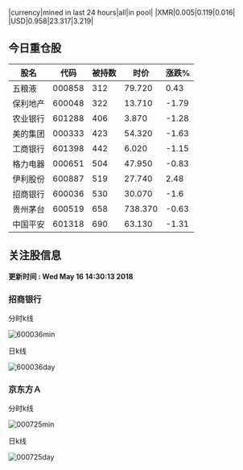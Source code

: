 |currency|mined in last 24 hours|all|in pool|
|XMR|0.005|0.119|0.016|
|USD|0.958|23.317|3.219|

## 今日重仓股 

|股名|代码|被持数|时价|涨跌%|
|---|---|---|---|---|
|五粮液|000858|312|79.720|0.43|
|保利地产|600048|322|13.710|-1.79|
|农业银行|601288|406|3.870|-1.28|
|美的集团|000333|423|54.320|-1.63|
|工商银行|601398|442|6.020|-1.15|
|格力电器|000651|504|47.950|-0.83|
|伊利股份|600887|519|27.740|2.48|
|招商银行|600036|530|30.070|-1.6|
|贵州茅台|600519|658|738.370|-0.63|
|中国平安|601318|690|63.130|-1.31|

## 关注股信息
**更新时间 : Wed May 16 14:30:13 2018**
### 招商银行 
分时k线

![600036min](http://image.sinajs.cn/newchart/min/n/sh600036.gif)

日k线

![600036day](http://image.sinajs.cn/newchart/daily/n/sh600036.gif)

### 京东方Ａ 
分时k线

![000725min](http://image.sinajs.cn/newchart/min/n/sz000725.gif)

日k线

![000725day](http://image.sinajs.cn/newchart/daily/n/sz000725.gif)
